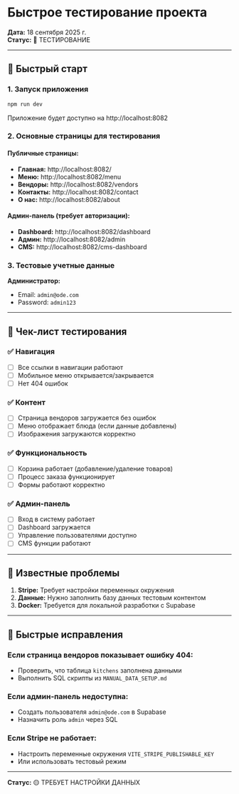 # Быстрое тестирование проекта

**Дата:** 18 сентября 2025 г.  
**Статус:** 🧪 ТЕСТИРОВАНИЕ

---

## 🚀 Быстрый старт

### 1. Запуск приложения
```bash
npm run dev
```
Приложение будет доступно на http://localhost:8082

### 2. Основные страницы для тестирования

#### Публичные страницы:
- **Главная:** http://localhost:8082/
- **Меню:** http://localhost:8082/menu
- **Вендоры:** http://localhost:8082/vendors
- **Контакты:** http://localhost:8082/contact
- **О нас:** http://localhost:8082/about

#### Админ-панель (требует авторизации):
- **Dashboard:** http://localhost:8082/dashboard
- **Админ:** http://localhost:8082/admin
- **CMS:** http://localhost:8082/cms-dashboard

### 3. Тестовые учетные данные

**Администратор:**
- Email: `admin@ode.com`
- Password: `admin123`

---

## 🧪 Чек-лист тестирования

### ✅ Навигация
- [ ] Все ссылки в навигации работают
- [ ] Мобильное меню открывается/закрывается
- [ ] Нет 404 ошибок

### ✅ Контент
- [ ] Страница вендоров загружается без ошибок
- [ ] Меню отображает блюда (если данные добавлены)
- [ ] Изображения загружаются корректно

### ✅ Функциональность
- [ ] Корзина работает (добавление/удаление товаров)
- [ ] Процесс заказа функционирует
- [ ] Формы работают корректно

### ✅ Админ-панель
- [ ] Вход в систему работает
- [ ] Dashboard загружается
- [ ] Управление пользователями доступно
- [ ] CMS функции работают

---

## 🐛 Известные проблемы

1. **Stripe:** Требует настройки переменных окружения
2. **Данные:** Нужно заполнить базу данных тестовым контентом
3. **Docker:** Требуется для локальной разработки с Supabase

---

## 🔧 Быстрые исправления

### Если страница вендоров показывает ошибку 404:
- Проверить, что таблица `kitchens` заполнена данными
- Выполнить SQL скрипты из `MANUAL_DATA_SETUP.md`

### Если админ-панель недоступна:
- Создать пользователя `admin@ode.com` в Supabase
- Назначить роль `admin` через SQL

### Если Stripe не работает:
- Настроить переменные окружения `VITE_STRIPE_PUBLISHABLE_KEY`
- Или использовать тестовый режим

---

**Статус:** 🟡 ТРЕБУЕТ НАСТРОЙКИ ДАННЫХ
